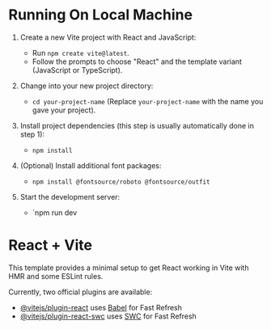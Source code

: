 # Running On Local Machine

1. Create a new Vite project with React and JavaScript:

   - Run `npm create vite@latest`.
   - Follow the prompts to choose "React" and the template variant (JavaScript or TypeScript).

2. Change into your new project directory:

   - `cd your-project-name` (Replace `your-project-name` with the name you gave your project).

3. Install project dependencies (this step is usually automatically done in step 1):

   - `npm install`

4. (Optional) Install additional font packages:

   - `npm install @fontsource/roboto @fontsource/outfit`

5. Start the development server:
   - `npm run dev

# React + Vite

This template provides a minimal setup to get React working in Vite with HMR and some ESLint rules.

Currently, two official plugins are available:

- [@vitejs/plugin-react](https://github.com/vitejs/vite-plugin-react/blob/main/packages/plugin-react/README.md) uses [Babel](https://babeljs.io/) for Fast Refresh
- [@vitejs/plugin-react-swc](https://github.com/vitejs/vite-plugin-react-swc) uses [SWC](https://swc.rs/) for Fast Refresh
